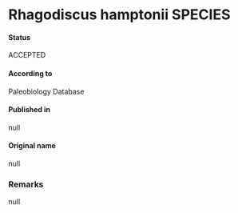 Rhagodiscus hamptonii SPECIES
=======

#### Status
ACCEPTED

#### According to
Paleobiology Database

#### Published in
null

#### Original name
null

### Remarks
null